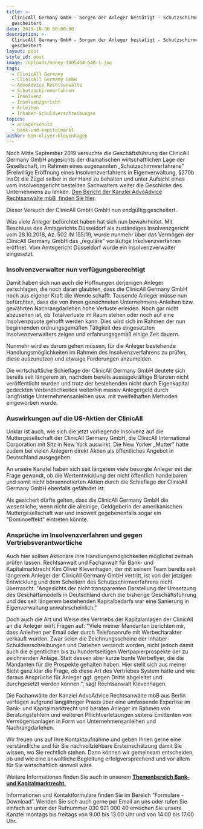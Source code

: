 ```yaml
---
title: >-
  ClinicAll Germany GmbH - Sorgen der Anleger bestätigt - Schutzschirmverfahren
  gescheitert
date: 2019-10-30 00:00:00
description: >-
  ClinicAll Germany GmbH - Sorgen der Anleger bestätigt - Schutzschirmverfahren
  gescheitert
layout: post
style_id: post
image: /uploads/money-1005464-640-1.jpg
tags:
  - ClinicAll Germany
  - ClinicAll Germany GmbH
  - AdvoAdvice Rechtsanwälte
  - Schutzschirmverfahren
  - Insolvenz
  - Insolvenzgericht
  - Anleihen
  - Inhaber-Schuldverschreibungen
topics:
  - anlegerschutz
  - bank-und-kapitalmarkt
author: kim-oliver-klevenhagen
---
```


Noch Mitte September 2019 versuchte die Gesch&auml;ftsf&uuml;hrung der ClinicAll Germany GmbH angesichts der dramatischen wirtschaftlichen Lage der Gesellschaft, im Rahmen eines sogenannten „Schutzschirmverfahrens" (Freiwillige Eröffnung eines Insolvenzverfahrens in Eigenverwaltung, &sect;270b InsO) die Z&uuml;gel selber in der Hand zu behalten und unter Aufsicht eines vom Insolvenzgericht bestellten Sachwalters weiter die Geschicke des Unternehmens zu lenken. [Den Bericht der Kanzlei AdvoAdvice Rechtsanw&auml;lte mbB&nbsp; finden Sie hier](https://advoadvice.de/blog/clinicall-germany-antrag-auf-insolvenz-in-eigenverwaltung/).

Dieser Versuch der ClinicAll GmbH GmbH nun endg&uuml;ltig gescheitert.

Was viele Anleger bef&uuml;rchtet haben hat sich nun bewahrheitet. Mit Beschluss des Amtsgerichts D&uuml;sseldorf als zust&auml;ndiges Insolvenzgericht vom 28.10.2018, Az. 502 IN 155/19, wurde nunmehr &uuml;ber das Vermögen der ClinicAll Germany GmbH das „regul&auml;re" vorl&auml;ufige Insolvenzverfahren eröffnet. Vom Amtsgericht D&uuml;sseldorf wurde ein Insolvenzverwalter eingesetzt.

### Insolvenzverwalter nun verf&uuml;gungsberechtigt

Damit haben sich nun auch die Hoffnungen derjenigen Anleger zerschlagen, die noch daran glaubten, dass die ClinicAll Germany GmbH noch aus eigener Kraft die Wende schafft. Tausende Anleger m&uuml;sse nun bef&uuml;rchten, dass die von ihnen gezeichneten Unternehmens-Anleihen bzw. gew&auml;hrten Nachrangdarlehen hohe Verluste erleiden. Noch gar nicht abzusehen ist, ob Totalverluste im Raum stehen oder noch auf eine Insolvenzquote gehofft werden kann. Dies wird sich im Rahmen der nun beginnenden ordnungsgem&auml;&szlig;en T&auml;tigkeit des eingesetzten Insolvenzverwalters zeigen und erfahrungsgem&auml;&szlig; einige Zeit dauern.

Nunmehr wird es darum gehen m&uuml;ssen, f&uuml;r die Anleger bestehende Handlungsmöglichkeiten im Rahmen des Insolvenzverfahrens zu pr&uuml;fen, diese auszunutzen und etwaige Forderungen anzumelden.

Die wirtschaftliche Schieflage der ClinicAll Germany GmbH deutete sich bereits seit l&auml;ngerem an, nachdem bereits aussagekr&auml;ftige Bilanzen nicht veröffentlicht wurden und trotz der bestehenden nicht durch Eigenkapital gedeckten Verbindlichkeiten weiterhin massiv Anlegergeld durch langfristige Unternehmensanleihen usw. mit zweifelhaften Methoden eingeworben wurde.

### Auswirkungen auf die US-Aktien der ClinicAll

Unklar ist auch, wie sich die jetzt vorliegende Insolvenz auf die Muttergesellschaft der ClinicAll Germany GmbH, die ClinicAll International Corporation mit Sitz in New York auswirkt. Die New Yorker „Mutter" hatte zudem bei vielen Anlegern direkt Aktien als öffentliches Angebot in Deutschland ausgegeben.

An unsere Kanzlei haben sich seit l&auml;ngerem viele besorgte Anleger mit der Frage gewandt, ob die Wertentwicklung der nicht öffentlich handelbaren und somit nicht börsennotierten Aktien durch die Schieflage der ClinicAll Germany GmbH ebenfalls gef&auml;hrdet ist.

Als gesichert d&uuml;rfte gelten, dass die ClinicAll Germany GmbH die wesentliche, wenn nicht die alleinige, Geldgeberin der amerikanischen Muttergesellschaft war und insoweit gegebenenfalls sogar ein "Dominoeffekt" eintreten könnte.

### Anspr&uuml;che im Insolvenzverfahren und gegen Vertriebsverantwortliche

Auch hier sollten Aktion&auml;re ihre Handlungsmöglichkeiten möglichst zeitnah pr&uuml;fen lassen. Rechtsanwalt und Fachanwalt f&uuml;r Bank- und Kapitalmarktrecht Kim Oliver Klevenhagen, der mit seinem Team bereits seit l&auml;ngerem Anleger der ClinicAll Germany GmbH vertritt, ist von der jetzigen Entwicklung und dem Scheitern des Schutzschirmverfahrens nicht &uuml;berrascht: "Angesichts der nicht transparenten Darstellung der Umsetzung des Gesch&auml;ftsmodells in Deutschland durch die bisherige Gesch&auml;ftsf&uuml;hrung und des seit l&auml;ngerem bestehenden Kapitalbedarfs war eine Sanierung in Eigenverwaltung unwahrscheinlich."&nbsp;

Doch auch die Art und Weise des Vertriebs der Kapitalanlagen der ClinicAll&nbsp; an die Anleger wirft Fragen auf: "Viele meiner Mandanten berichten mir, dass Anleihen per Email oder durch Telefonanrufe mit Werbecharakter verkauft wurden. Zwar seien die Zeichnungsscheine der Inhaber-Schuldverschreibungen und Darlehen versandt worden, nicht jedoch damit auch die eigentlichen bis zu hundertseitigen Wertpapierprospekte der zu zeichnenden Anlage. Statt dessen aber kurze bunte Werbeflyer, die die Mandanten f&uuml;r die Prospekte gehalten haben. Hier stellt sich aus meiner Sicht ganz klar die Frage, ob diese Art des Vertriebes System hatte und wie daraus Anspr&uuml;che f&uuml;r Anleger ggf. gegen Dritte abgeleitet und durchgesetzt werden können.", sagt Rechtsanwalt Klevenhagen.&nbsp;

Die Fachanw&auml;lte der Kanzlei AdvoAdvice Rechtsanw&auml;lte mbB aus Berlin verf&uuml;gen aufgrund langj&auml;hriger Praxis &uuml;ber eine umfassende Expertise im Bank- und Kapitalmarktrecht und beraten Anleger im Rahmen von Beratungsfehlern und weiteren Pflichtverletzungen seitens Emittenten von Vermögensanlagen in Form von Unternehmensanleihen und Nachrangdarlehen.

Wir freuen uns auf Ihre Kontaktaufnahme und geben Ihnen gerne eine verst&auml;ndliche und f&uuml;r Sie nachvollziehbare Ersteinsch&auml;tzung damit Sie wissen, wo Sie rechtlich stehen. Dann können wir gemeinsam entscheiden, ob und wie eine anwaltliche Begleitung erfolgversprechend und vor allem f&uuml;r Sie wirtschaftlich sinnvoll w&auml;re.

Weitere Informationen finden Sie auch in unserem&nbsp;[**Themenbereich Bank- und Kapitalmarktrecht.**](https://advoadvice.de/themen/bank-und-kapitalmarkt/)

Informationen und Kontaktformulare finden Sie im Bereich ”Formulare - Download”. Wenden Sie sich auch gerne per Email an uns oder rufen Sie einfach an unter der Rufnummer 030 921 000 40 erreichen Sie unsere Kanzlei montags bis freitags von 9.00 bis 13.00 Uhr und von 14.00 bis 17.00 Uhr.&nbsp;